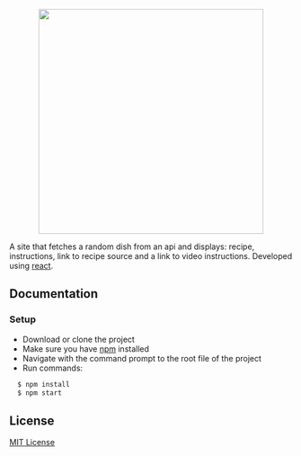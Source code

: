 <p align="center">
<img src="https://media.giphy.com/media/l2YWtmHKwPyH9RN2U/giphy.gif" height="400px">
</p>

A site that fetches a random dish from an api and displays: recipe, instructions, link to recipe source and a link to video instructions. Developed using [react](https://reactjs.org/).

## Documentation

### Setup
- Download or clone the project
- Make sure you have [npm](https://docs.npmjs.com/) installed
- Navigate with the command prompt to the root file of the project
- Run commands:
```sh
  $ npm install
  $ npm start
```

## License

[MIT License](LICENSE)
